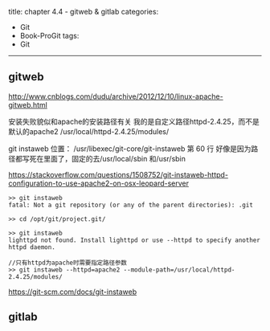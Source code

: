 ﻿title: chapter 4.4 - gitweb & gitlab
categories:
  - Git
  - Book-ProGit
tags:
  - Git

---

## gitweb

http://www.cnblogs.com/dudu/archive/2012/12/10/linux-apache-gitweb.html

安装失败貌似和apache的安装路径有关
我的是自定义路径httpd-2.4.25，而不是默认的apache2
/usr/local/httpd-2.4.25/modules/

git instaweb 位置：
/usr/libexec/git-core/git-instaweb
第 60 行
好像是因为路径都写死在里面了，固定的去/usr/local/sbin 和/usr/sbin 

https://stackoverflow.com/questions/1508752/git-instaweb-httpd-configuration-to-use-apache2-on-osx-leopard-server

```
>> git instaweb
fatal: Not a git repository (or any of the parent directories): .git

>> cd /opt/git/project.git/

>> git instaweb
lighttpd not found. Install lighttpd or use --httpd to specify another httpd daemon.

//只有httpd为apache时需要指定路径参数
>> git instaweb --httpd=apache2 --module-path=/usr/local/httpd-2.4.25/modules/
```
https://git-scm.com/docs/git-instaweb

## gitlab


